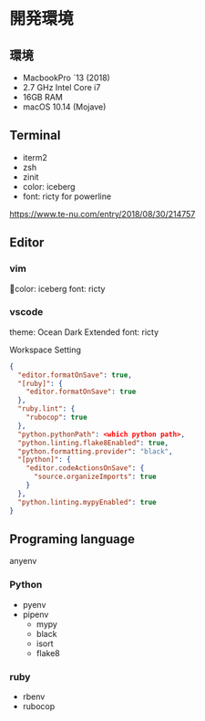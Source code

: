 # 開発環境

## 環境

- MacbookPro `13 (2018)
- 2.7 GHz Intel Core i7
- 16GB RAM
- macOS 10.14 (Mojave)

## Terminal

- iterm2
- zsh
- zinit
- color: iceberg
- font: ricty for powerline

https://www.te-nu.com/entry/2018/08/30/214757

## Editor

### vim

color: iceberg
font: ricty

### vscode

theme: Ocean Dark Extended
font: ricty

Workspace Setting

```json
{
  "editor.formatOnSave": true,
  "[ruby]": {
    "editor.formatOnSave": true
  },
  "ruby.lint": {
    "rubocop": true
  },
  "python.pythonPath": <which python path>,
  "python.linting.flake8Enabled": true,
  "python.formatting.provider": "black",
  "[python]": {
    "editor.codeActionsOnSave": {
      "source.organizeImports": true
    }
  },
  "python.linting.mypyEnabled": true
}
```

## Programing language

anyenv

### Python

- pyenv
- pipenv
  - mypy
  - black
  - isort
  - flake8

### ruby

- rbenv
- rubocop
